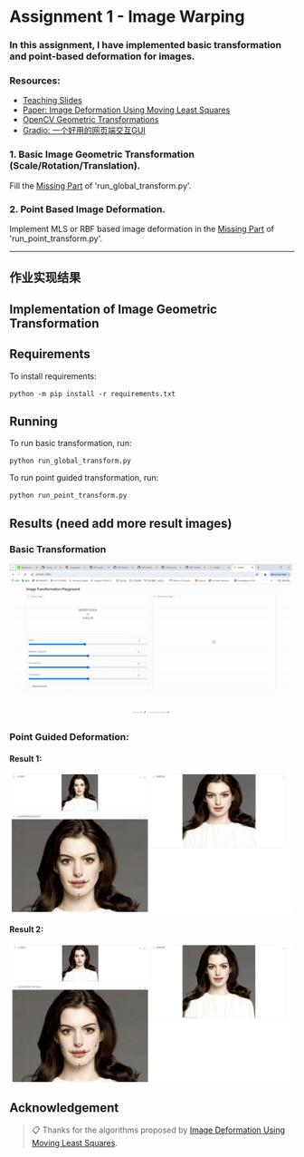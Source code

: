 # Assignment 1 - Image Warping

### In this assignment, I have implemented basic transformation and point-based deformation for images.

### Resources:
- [Teaching Slides](https://rec.ustc.edu.cn/share/afbf05a0-710c-11ef-80c6-518b4c8c0b96) 
- [Paper: Image Deformation Using Moving Least Squares](https://people.engr.tamu.edu/schaefer/research/mls.pdf)
- [OpenCV Geometric Transformations](https://docs.opencv.org/4.x/da/d6e/tutorial_py_geometric_transformations.html)
- [Gradio: 一个好用的网页端交互GUI](https://www.gradio.app/)

### 1. Basic Image Geometric Transformation (Scale/Rotation/Translation).
Fill the [Missing Part](run_global_transform.py#L21) of 'run_global_transform.py'.


### 2. Point Based Image Deformation.

Implement MLS or RBF based image deformation in the [Missing Part](run_point_transform.py#L52) of 'run_point_transform.py'.

---
## 作业实现结果


## Implementation of Image Geometric Transformation


## Requirements

To install requirements:

```setup
python -m pip install -r requirements.txt
```


## Running

To run basic transformation, run:

```basic
python run_global_transform.py
```

To run point guided transformation, run:

```point
python run_point_transform.py
```

## Results (need add more result images)
### Basic Transformation
<img src="pics/global_demo.gif" alt="alt text" width="500">

### Point Guided Deformation:
#### Result 1:
<img src="pics/teaser_1.PNG" alt="alt text" width="500">

#### Result 2:
<img src="pics/teaser_2.PNG" alt="alt text" width="500">


## Acknowledgement

>📋 Thanks for the algorithms proposed by [Image Deformation Using Moving Least Squares](https://people.engr.tamu.edu/schaefer/research/mls.pdf).
